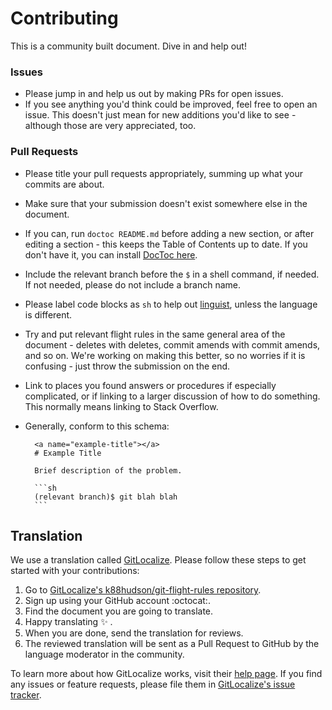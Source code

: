 # Contributing

This is a community built document. Dive in and help out!

### Issues

- Please jump in and help us out by making PRs for open issues.
- If you see anything you'd think could be improved, feel free to open an issue. This doesn't just mean for new additions you'd like to see - although those are very appreciated, too.

### Pull Requests

- Please title your pull requests appropriately, summing up what your commits are about.
- Make sure that your submission doesn't exist somewhere else in the document.
- If you can, run `doctoc README.md` before adding a new section, or after editing a section - this keeps the Table of Contents up to date. If you don't have it, you can install [DocToc here](https://github.com/thlorenz/doctoc).
- Include the relevant branch before the `$` in a shell command, if needed. If not needed, please do not include a branch name.
- Please label code blocks as `sh` to help out [linguist](https://github.com/github/linguist), unless the language is different.
- Try and put relevant flight rules in the same general area of the document - deletes with deletes, commit amends with commit amends, and so on. We're working on making this better, so no worries if it is confusing - just throw the submission on the end.
- Link to places you found answers or procedures if especially complicated, or if linking to a larger discussion of how to do something. This normally means linking to Stack Overflow.
- Generally, conform to this schema:

        <a name="example-title"></a>
        # Example Title

        Brief description of the problem.

        ```sh
        (relevant branch)$ git blah blah
        ```

## Translation

We use a translation called [GitLocalize][gl]. Please follow these steps to get started with your contributions:

1. Go to [GitLocalize's k88hudson/git-flight-rules repository][gl-repo].
1. Sign up using your GitHub account :octocat:.
1. Find the document you are going to translate. 
1. Happy translating :sparkles: .
1. When you are done, send the translation for reviews.
1. The reviewed translation will be sent as a Pull Request to GitHub by the language moderator in the community.

To learn more about how GitLocalize works, visit their [help page][gl-help]. If you find any issues or feature requests, please file them in [GitLocalize's issue tracker][gl-issue-tracker].

[gl]: https://gitlocalize.com
[gl-help]: https://docs.gitlocalize.com/ 
[gl-issue-tracker]: https://github.com/gitlocalize/feedback
[gl-repo]: https://gitlocalize/repo/598
